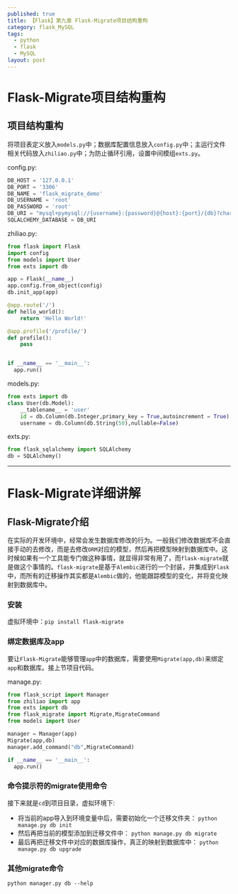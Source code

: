 ```yaml
---
published: true
title: 【Flask】第九章 Flask-Migrate项目结构重构
category: flask_MySQL
tags:
  - python
  - flask
  - MySQL
layout: post
---
```

# Flask-Migrate项目结构重构
## 项目结构重构
将项目表定义放入`models.py`中；数据库配置信息放入`config.py`中；主运行文件相关代码放入`zhiliao.py`中；为防止循环引用，设置中间模组`exts.py`。


config.py:
```py
DB_HOST = '127.0.0.1'
DB_PORT = '3306'
DB_NAME = 'flask_migrate_demo'
DB_USERNAME = 'root'
DB_PASSWORD = 'root'
DB_URI = "mysql+pymysql://{username}:{password}@{host}:{port}/{db}?charset=utf8mb4".format(username=DB_USERNAME,password=DB_PASSWORD,host=DB_HOST,port=DB_PORT,db=DB_NAME)
SQLALCHEMY_DATABASE = DB_URI
```




zhiliao.py:
```py
from flask import Flask
import config
from models import User
from exts import db

app = Flask(__name__)
app.config.from_object(config)
db.init_app(app)

@app.route('/')
def hello_world():
    return 'Hello World!'

@app.profile('/profile/')
def profile():
    pass


if __name__ == '__main__':
  app.run()
```

models.py:
```py
from exts import db
class User(db.Model):
    __tablename__ = 'user'
    id = db.Column(db.Integer,primary_key = True,autoincrement = True)
    username = db.Column(db.String(50),nullable=False)
```

exts.py:
```py
from flask_sqlalchemy import SQLAlchemy
db = SQLAlchemy()
```
---
# Flask-Migrate详细讲解
## Flask-Migrate介绍
在实际的开发环境中，经常会发生数据库修改的行为。一般我们修改数据库不会直接手动的去修改，而是去修改`ORM`对应的模型，然后再把模型映射到数据库中。这时候如果有一个工具能专门做这种事情，就显得非常有用了，而`flask-migrate`就是做这个事情的。`flask-migrate`是基于`Alembic`进行的一个封装，并集成到`Flask`中，而所有的迁移操作其实都是`Alembic`做的，他能跟踪模型的变化，并将变化映射到数据库中。
### 安装
虚拟环境中：`pip install flask-migrate`
### 绑定数据库及app
要让`Flask-Migrate`能够管理`app`中的数据库，需要使用`Migrate(app,db)`来绑定`app`和数据库。接上节项目代码。

manage.py:
```py
from flask_script import Manager
from zhiliao import app
from exts import db
from flask_migrate import Migrate,MigrateCommand
from models import User

manager = Manager(app)
Migrate(app,db)
manager.add_command("db",MigrateCommand)

if __name__ == '__main__':
  app.run()
```

### 命令提示符的migrate使用命令
接下来就是`cd`到项目目录，虚拟环境下:
* 将当前的app导入到环境变量中后，需要初始化一个迁移文件夹：
`python manage.py db init`  
* 然后再把当前的模型添加到迁移文件中：
`python manage.py db migrate`
* 最后再把迁移文件中对应的数据库操作，真正的映射到数据库中：
`python manage.py db upgrade`

### 其他migrate命令
`python manager.py db --help`
